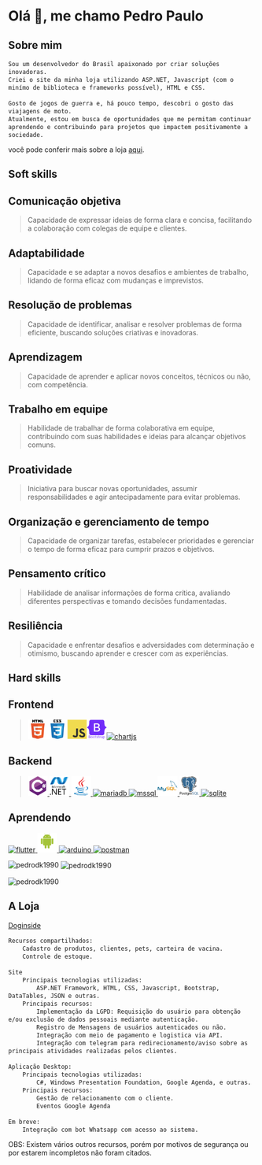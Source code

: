 # Olá 👋, me chamo Pedro Paulo

## Sobre mim
    Sou um desenvolvedor do Brasil apaixonado por criar soluções inovadoras.
    Criei o site da minha loja utilizando ASP.NET, Javascript (com o minímo de biblioteca e frameworks possível), HTML e CSS.
    
    Gosto de jogos de guerra e, há pouco tempo, descobri o gosto das viajagens de moto.
    Atualmente, estou em busca de oportunidades que me permitam continuar aprendendo e contribuindo para projetos que impactem positivamente a sociedade.
você pode conferir mais sobre a loja <a href="https://www.doginside.net.br/sobre" target="_blank" rel="noreferrer">aqui</a>.

## Soft skills ##
## Comunicação objetiva ##
> Capacidade de expressar ideias de forma clara e concisa, facilitando a colaboração com colegas de equipe e 		clientes.
## Adaptabilidade ###
> Capacidade e se adaptar a novos desafios e ambientes de trabalho, lidando de forma eficaz com mudanças e 		imprevistos.
## Resolução de problemas ##
> Capacidade de identificar, analisar e resolver problemas de forma eficiente, buscando soluções criativas e 		inovadoras.
## Aprendizagem ##
> Capacidade de aprender e aplicar novos conceitos, técnicos ou não, com competência.
## Trabalho em equipe ##
> Habilidade de trabalhar de forma colaborativa em equipe, contribuindo com suas habilidades e ideias para 		alcançar objetivos comuns.
## Proatividade ##
> Iniciativa para buscar novas oportunidades, assumir responsabilidades e agir antecipadamente para evitar 		problemas.
## Organização e gerenciamento de tempo ##
> Capacidade de organizar tarefas, estabelecer prioridades e gerenciar o tempo de forma eficaz para cumprir 		prazos e objetivos.
## Pensamento crítico ##
> Habilidade de analisar informações de forma crítica, avaliando diferentes perspectivas e tomando decisões 		fundamentadas.
## Resiliência ##
> Capacidade e enfrentar desafios e adversidades com determinação e otimismo, buscando aprender e crescer 		com as experiências.


## Hard skills ##
## Frontend ##
> <a href="https://www.w3.org/html/" target="_blank" rel="noreferrer"><img src="https://raw.githubusercontent.com/devicons/devicon/master/icons/html5/html5-original-wordmark.svg" alt="html5" width="40" height="40"/></a><a href="https://www.w3schools.com/css/" target="_blank" rel="noreferrer"><img src="https://raw.githubusercontent.com/devicons/devicon/master/icons/css3/css3-original-wordmark.svg" alt="css3" width="40" height="40"/></a><a href="https://developer.mozilla.org/en-US/docs/Web/JavaScript" target="_blank" rel="noreferrer"><img src="https://raw.githubusercontent.com/devicons/devicon/master/icons/javascript/javascript-original.svg" alt="javascript" width="40" height="40"/></a><a href="https://getbootstrap.com" target="_blank" rel="noreferrer"><img src="https://raw.githubusercontent.com/devicons/devicon/master/icons/bootstrap/bootstrap-plain-wordmark.svg" alt="bootstrap" width="40" height="40"/></a><a href="https://www.chartjs.org" target="_blank" rel="noreferrer"><img src="https://www.chartjs.org/media/logo-title.svg" alt="chartjs" width="40" height="40"/></a>
## Backend ##
> <a href="https://www.w3schools.com/cs/" target="_blank" rel="noreferrer">        <img src="https://raw.githubusercontent.com/devicons/devicon/master/icons/csharp/csharp-original.svg" alt="csharp" width="40" height="40"/>
    </a>
    <a href="https://dotnet.microsoft.com/" target="_blank" rel="noreferrer">
        <img src="https://raw.githubusercontent.com/devicons/devicon/master/icons/dot-net/dot-net-original-wordmark.svg" alt="dotnet" width="40" height="40"/>
    </a>
    <a href="https://www.java.com" target="_blank" rel="noreferrer">
        <img src="https://raw.githubusercontent.com/devicons/devicon/master/icons/java/java-original.svg" alt="java" width="40" height="40"/>
    </a>
    <a href="https://mariadb.org/" target="_blank" rel="noreferrer">
        <img src="https://www.vectorlogo.zone/logos/mariadb/mariadb-icon.svg" alt="mariadb" width="40" height="40"/>
    </a>
    <a href="https://www.microsoft.com/en-us/sql-server" target="_blank" rel="noreferrer">
        <img src="https://www.svgrepo.com/show/303229/microsoft-sql-server-logo.svg" alt="mssql" width="40" height="40"/>
    </a>
    <a href="https://www.mysql.com/" target="_blank" rel="noreferrer">
        <img src="https://raw.githubusercontent.com/devicons/devicon/master/icons/mysql/mysql-original-wordmark.svg" alt="mysql" width="40" height="40"/>
    </a>
    <a href="https://www.postgresql.org" target="_blank" rel="noreferrer">
        <img src="https://raw.githubusercontent.com/devicons/devicon/master/icons/postgresql/postgresql-original-wordmark.svg" alt="postgresql" width="40" height="40"/>
    </a>
    <a href="https://www.sqlite.org/" target="_blank" rel="noreferrer">
        <img src="https://www.vectorlogo.zone/logos/sqlite/sqlite-icon.svg" alt="sqlite" width="40" height="40"/>
    </a>

## Aprendendo ##

<p align="left"> 
    <a href="https://flutter.dev" target="_blank" rel="noreferrer">
        <img src="https://www.vectorlogo.zone/logos/flutterio/flutterio-icon.svg" alt="flutter" width="40" height="40"/>
    </a> 
    <a href="https://developer.android.com" target="_blank" rel="noreferrer">
        <img src="https://raw.githubusercontent.com/devicons/devicon/master/icons/android/android-original-wordmark.svg" alt="android" width="40" height="40"/>
    </a>
    <a href="https://www.arduino.cc/" target="_blank" rel="noreferrer">
        <img src="https://cdn.worldvectorlogo.com/logos/arduino-1.svg" alt="arduino" width="40" height="40"/>
    </a>
    <a href="https://postman.com" target="_blank" rel="noreferrer">
        <img src="https://www.vectorlogo.zone/logos/getpostman/getpostman-icon.svg" alt="postman" width="40" height="40"/>
    </a>
    
</p>

<p><img align="left" src="https://github-readme-stats.vercel.app/api/top-langs?username=pedrodk1990&show_icons=true&locale=en&layout=compact" alt="pedrodk1990" /></p>

<p>&nbsp;<img align="center" src="https://github-readme-stats.vercel.app/api?username=pedrodk1990&show_icons=true&locale=en" alt="pedrodk1990" /></p>

<p><img align="center" src="https://github-readme-streak-stats.herokuapp.com/?user=pedrodk1990&" alt="pedrodk1990" /></p>

## A Loja ##
<a href="https://www.doginside.net.br/sobre" target="_blank" rel="noreferrer">Doginside</a>

    Recursos compartilhados:
        Cadastro de produtos, clientes, pets, carteira de vacina.
        Controle de estoque.

    Site
        Principais tecnologias utilizadas:
            ASP.NET Framework, HTML, CSS, Javascript, Bootstrap, DataTables, JSON e outras.
        Principais recursos: 
            Implementação da LGPD: Requisição do usuário para obtenção e/ou exclusão de dados pessoais mediante autenticação.
            Registro de Mensagens de usuários autenticados ou não.
            Integração com meio de pagamento e logistica via API.
            Integração com telegram para redirecionamento/aviso sobre as principais atividades realizadas pelos clientes.
    
    Aplicação Desktop:
        Principais tecnologias utilizadas:
            C#, Windows Presentation Foundation, Google Agenda, e outras.
        Principais recursos:
            Gestão de relacionamento com o cliente.
            Eventos Google Agenda
    
    Em breve: 
        Integração com bot Whatsapp com acesso ao sistema.
OBS: Existem vários outros recursos, porém por motivos de segurança ou por estarem incompletos não foram citados. 
